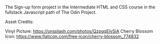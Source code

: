 The Sign-up form project in the Intermediate HTML and CSS course in the fullstack Javascript path of The Odin Project.


Asset Credits:

Vinyl Picture: https://unsplash.com/photos/QzpgqElvSiA
Cherry Blossom Icon: https://www.flaticon.com/free-icon/cherry-blossom_774832